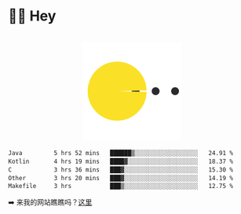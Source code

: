 
# 👋🏻 Hey
<div align="center">
	<br>
	<img src="https://raw.githubusercontent.com/Aniket965/Aniket965/master/pacman.svg?sanitize=true" width="200" height="200">
	<br>
</div>

<!--START_SECTION:waka-->

```txt
Java         5 hrs 52 mins   ██████▒░░░░░░░░░░░░░░░░░░   24.91 %
Kotlin       4 hrs 19 mins   ████▓░░░░░░░░░░░░░░░░░░░░   18.37 %
C            3 hrs 36 mins   ███▓░░░░░░░░░░░░░░░░░░░░░   15.30 %
Other        3 hrs 20 mins   ███▓░░░░░░░░░░░░░░░░░░░░░   14.19 %
Makefile     3 hrs           ███▒░░░░░░░░░░░░░░░░░░░░░   12.75 %
```

<!--END_SECTION:waka-->

 ➡️  来我的网站瞧瞧吗？[这里](https://www.shaolongfei.com)
